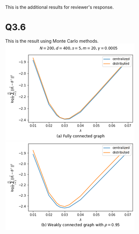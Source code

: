 This is the additional results for reviewer's response.

# Q3.6

This is the result using Monte Carlo methods. </br >
![without_constraint](without_constraint.png)
![without_constraint_rho_0.95](without_constraint_rho_0.95.png)
